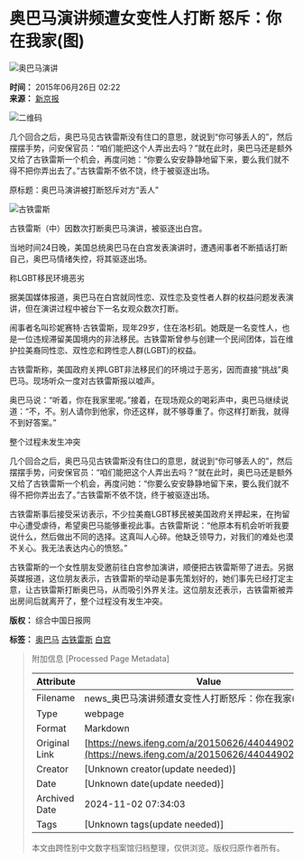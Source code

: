 # 奥巴马演讲频遭女变性人打断 怒斥：你在我家(图)

![奥巴马演讲](https://dolphin.deliver.ifeng.com/c?z=ifeng&la=0&si=2&ci=23&cg=22&c=29&or=232&l=728&bg=728&b=726&u=https://y0.ifengimg.com/34c4a1d78882290c/2012/0528/1x1.gif)

**时间：** 2015年06月26日 02:22  
**来源：** [新京报](http://epaper.bjnews.com.cn/html/2015-06/26/content_584210.htm?div=-1)

![二维码](http://h2.ifengimg.com/0f56ee67a4c375c2/2013/1106/indeccode.png)

几个回合之后，奥巴马见古铁雷斯没有住口的意思，就说到“你可够丢人的”，然后摆摆手势，问安保官员：“咱们能把这个人弄出去吗？”就在此时，奥巴马还是额外又给了古铁雷斯一个机会，再度问她：“你要么安安静静地留下来，要么我们就不得不把你弄出去了。”古铁雷斯不依不饶，终于被驱逐出场。

原标题：奥巴马演讲被打断怒斥对方“丢人”

![古铁雷斯](http://y1.ifengimg.com/cmpp/2015/06/26/02/9f2b50f0-2f73-4ee1-b635-6b2e7abd14dd_size66_w400_h265.jpg)

古铁雷斯（中）因数次打断奥巴马演讲，被驱逐出白宫。

当地时间24日晚，美国总统奥巴马在白宫发表演讲时，遭遇闹事者不断插话打断自己，奥巴马情绪失控，将其驱逐出场。

称LGBT移民环境恶劣

据美国媒体报道，奥巴马在白宫就同性恋、双性恋及变性者人群的权益问题发表演讲，但在演讲过程中被台下一名女观众数次打断。

闹事者名叫珍妮赛特·古铁雷斯，现年29岁，住在洛杉矶。她既是一名变性人，也是一位违规滞留美国境内的非法移民。古铁雷斯曾参与创建一个民间团体，旨在维护拉美裔同性恋、双性恋和跨性恋人群(LGBT)的权益。

古铁雷斯称，美国政府关押LGBT非法移民们的环境过于恶劣，因而直接“挑战”奥巴马。现场听众一度对古铁雷斯报以嘘声。

奥巴马说：“听着，你在我家里呢。”接着，在现场观众的喝彩声中，奥巴马继续说道：“不，不。别人请你到他家，你还这样，就不够尊重了。你这样打断我，就得不到好答案。”

整个过程未发生冲突

几个回合之后，奥巴马见古铁雷斯没有住口的意思，就说到“你可够丢人的”，然后摆摆手势，问安保官员：“咱们能把这个人弄出去吗？”就在此时，奥巴马还是额外又给了古铁雷斯一个机会，再度问她：“你要么安安静静地留下来，要么我们就不得不把你弄出去了。”古铁雷斯不依不饶，终于被驱逐出场。

古铁雷斯事后接受采访表示，不少拉美裔LGBT移民被美国政府关押起来，在拘留中心遭受虐待，希望奥巴马能够重视此事。古铁雷斯说：“他原本有机会听听我要说什么，然后做出不同的选择。这真叫人心碎。他缺乏领导力，对我们的难处也漠不关心。我无法表达内心的愤怒。”

古铁雷斯的一个女性朋友受邀前往白宫参加演讲，顺便把古铁雷斯带了进去。另据英媒报道，这位朋友表示，古铁雷斯的举动是事先策划好的，她们事先已经打定主意，让古铁雷斯打断奥巴马，从而吸引外界关注。这位朋友还表示，古铁雷斯被弄出房间后就离开了，整个过程没有发生冲突。

**版权：** 综合中国日报网

**标签：** [奥巴马](http://search.ifeng.com/sofeng/search.action?c=1&q=%E5%A5%A5%E5%B7%B4%E9%A9%AC) [古铁雷斯](http://search.ifeng.com/sofeng/search.action?c=1&q=%E5%8F%A4%E9%93%81%E9%9B%B7%E6%96%AF) [白宫](http://search.ifeng.com/sofeng/search.action?c=1&q=%E7%99%BD%E5%AE%AB)

> 附加信息 [Processed Page Metadata]
>
> | Attribute       | Value                                  |
> |-----------------|----------------------------------------|
> | Filename        | news_奥巴马演讲频遭女变性人打断怒斥：你在我家(图).md                             |
> | Type            | webpage                                 |
> | Format          | Markdown                               |
> | Original Link   | [https://news.ifeng.com/a/20150626/44044902_0.shtml](https://news.ifeng.com/a/20150626/44044902_0.shtml)                       |
> | Creator         | [Unknown creator(update needed)]                              |
> | Date            | [Unknown date(update needed)]                                 |
> | Archived Date   | 2024-11-02 07:34:03                             |
> | Tags            | [Unknown tags(update needed)]                                 |
>
> 本文由跨性别中文数字档案馆归档整理，仅供浏览。版权归原作者所有。
>